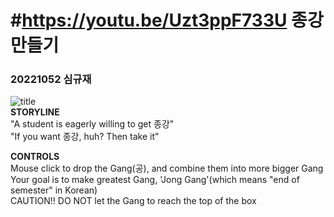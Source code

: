 #https://youtu.be/Uzt3ppF733U
종강 만들기
===================
### 20221052 심규재   
![title](https://github.com/SimGyuJae/Gang/assets/135809399/f1b4ffd6-7865-4cdd-8ff2-60b829761e4a)   
**STORYLINE**   
"A student is eagerly willing to get 종강"   
"If you want 종강, huh? Then take it"

**CONTROLS**   
Mouse click to drop the Gang(공), and combine them into more bigger Gang   
Your goal is to make greatest Gang, 'Jong Gang'(which means "end of semester" in Korean)   
CAUTION!! DO NOT let the Gang to reach the top of the box
